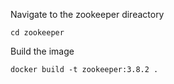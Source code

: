 Navigate to the zookeeper direactory
```
cd zookeeper
```

Build the image
```
docker build -t zookeeper:3.8.2 .
```
